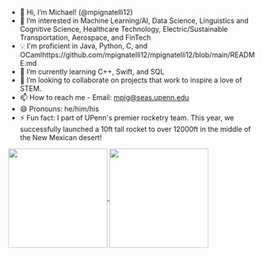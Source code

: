 - 👋 Hi, I’m Michael! (@mpignatelli12)
- 👀 I’m interested in Machine Learning/AI, Data Science, Linguistics and Cognitive Science, Healthcare Technology, Electric/Sustainable Transportation, Aerospace, and FinTech
- 💡 I'm proficient in Java, Python, C, and OCamlhttps://github.com/mpignatelli12/mpignatelli12/blob/main/README.md
- 🌱 I’m currently learning C++, Swift, and SQL 
- 💞️ I’m looking to collaborate on projects that work to inspire a love of STEM.
- 📫 How to reach me - Email: mpig@seas.upenn.edu
- 😄 Pronouns: he/him/his
- ⚡ Fun fact: I part of UPenn's premier rocketry team. This year, we successfully launched a 10ft tall rocket to over 12000ft in the middle of the New Mexican desert!

<a href="https://github.com/anuraghazra/github-readme-stats">
  <img height=200 align="center" src="https://github-readme-stats.vercel.app/api?username=mpignatelli12&rank_icon=github" />
</a>
<a href="https://github.com/anuraghazra/convoychat">
  <img height=200 align="center" src="https://github-readme-stats.vercel.app/api/top-langs?username=mpignatelli12&layout=compact&langs_count=8&card_width=320&size_weight=0.5&count_weight=0.5&rank_icon=github" />
</a>
<!---
mpignatelli12/mpignatelli12 is a ✨ special ✨ repository because its `README.md` (this file) appears on your GitHub profile.
You can click the Preview link to take a look at your changes.
--->
